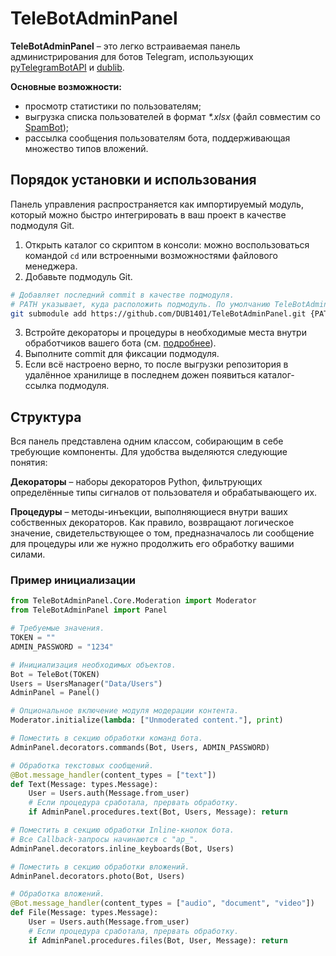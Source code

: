 # TeleBotAdminPanel
**TeleBotAdminPanel** – это легко встраиваемая панель администрирования для ботов Telegram, использующих [pyTelegramBotAPI](https://github.com/eternnoir/pyTelegramBotAPI?ysclid=m4fkp3hare559827384) и [dublib](https://github.com/DUB1401/dublib).

**Основные возможности:**
* просмотр статистики по пользователям;
* выгрузка списка пользователей в формат _*.xlsx_ (файл совместим со [SpamBot](https://github.com/DUB1401/SpamBot));
* рассылка сообщения пользователям бота, поддерживающая множество типов вложений.

## Порядок установки и использования
Панель управления распространяется как импортируемый модуль, который можно быстро интегрировать в ваш проект в качестве подмодуля Git.
1. Открыть каталог со скриптом в консоли: можно воспользоваться командой `cd` или встроенными возможностями файлового менеджера.
2. Добавьте подмодуль Git.
```Bash
# Добавляет последний commit в качестве подмодуля. 
# PATH указывает, куда расположить подмодуль. По умолчанию TeleBotAdminPanel.
git submodule add https://github.com/DUB1401/TeleBotAdminPanel.git {PATH}
```
3. Встройте декораторы и процедуры в необходимые места внутри обработчиков вашего бота (см. [подробнее](#структура)).
4. Выполните commit для фиксации подмодуля.
5. Если всё настроено верно, то после выгрузки репозитория в удалённое хранилище в последнем дожен появиться каталог-ссылка подмодуля.

## Структура
Вся панель представлена одним классом, собирающим в себе требующие компоненты. Для удобства выделяются следующие понятия:

**Декораторы** – наборы декораторов Python, фильтрующих определённые типы сигналов от пользователя и обрабатывающего их.

**Процедуры** – методы-инъекции, выполняющиеся внутри ваших собственных декораторов. Как правило, возвращают логическое значение, свидетельствующее о том, предназначалось ли сообщение для процедуры или же нужно продолжить его обработку вашими силами.

### Пример инициализации
```Python
from TeleBotAdminPanel.Core.Moderation import Moderator
from TeleBotAdminPanel import Panel

# Требуемые значения.
TOKEN = ""
ADMIN_PASSWORD = "1234"

# Инициализация необходимых объектов.
Bot = TeleBot(TOKEN)
Users = UsersManager("Data/Users")
AdminPanel = Panel()

# Опциональное включение модуля модерации контента.
Moderator.initialize(lambda: ["Unmoderated content."], print)

# Поместить в секцию обработки команд бота.
AdminPanel.decorators.commands(Bot, Users, ADMIN_PASSWORD)

# Обработка текстовых сообщений.
@Bot.message_handler(content_types = ["text"])
def Text(Message: types.Message):
	User = Users.auth(Message.from_user)
	# Если процедура сработала, прервать обработку.
	if AdminPanel.procedures.text(Bot, Users, Message): return

# Поместить в секцию обработки Inline-кнопок бота.
# Все Callback-запросы начинаются с "ap_".
AdminPanel.decorators.inline_keyboards(Bot, Users)

# Поместить в секцию обработки вложений.
AdminPanel.decorators.photo(Bot, Users)

# Обработка вложений.
@Bot.message_handler(content_types = ["audio", "document", "video"])
def File(Message: types.Message):
	User = Users.auth(Message.from_user)
	# Если процедура сработала, прервать обработку.
	if AdminPanel.procedures.files(Bot, User, Message): return
```
